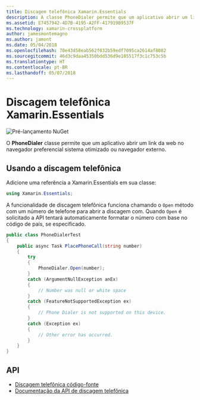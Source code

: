 ```yaml
---
title: Discagem telefônica Xamarin.Essentials
description: A classe PhoneDialer permite que um aplicativo abrir um link da web no navegador preferencial sistema otimizado ou navegador externo.
ms.assetid: E7457942-4D7B-4195-A2FF-417919B9537F
ms.technology: xamarin-crossplatform
author: jamesmontemagno
ms.author: jamont
ms.date: 05/04/2018
ms.openlocfilehash: 70e43d58eab562f032b59edf7095ca2614af8082
ms.sourcegitcommit: 46d3c9daa45350bdd536d9e105517f3c1c753c5b
ms.translationtype: HT
ms.contentlocale: pt-BR
ms.lasthandoff: 05/07/2018
---
```

# <a name="xamarinessentials-phone-dialer"></a>Discagem telefônica Xamarin.Essentials

![Pré-lançamento NuGet](~/media/shared/pre-release.png)

O **PhoneDialer** classe permite que um aplicativo abrir um link da web no navegador preferencial sistema otimizado ou navegador externo.

## <a name="using-phone-dialer"></a>Usando a discagem telefônica

Adicione uma referência a Xamarin.Essentials em sua classe:

```csharp
using Xamarin.Essentials;
```

A funcionalidade de discagem telefônica funciona chamando o `Open` método com um número de telefone para abrir a discagem com. Quando `Open` é solicitado a API tentará automaticamente formatar o número com base no código de país, se especificado.

```csharp
public class PhoneDialerTest
{
    public async Task PlacePhoneCall(string number)
    {
        try
        {
            PhoneDialer.Open(number);
        }
        catch (ArgumentNullException anEx)
        {
            // Number was null or white space
        }
        catch (FeatureNotSupportedException ex)
        {
            // Phone Dialer is not supported on this device.
        }
        catch (Exception ex)
        {
            // Other error has occurred.
        }
    }
}
```

## <a name="api"></a>API

- [Discagem telefônica código-fonte](https://github.com/xamarin/Essentials/tree/master/Essentials/PhoneDialer)
- [Documentação da API de discagem telefônica](xref:Xamarin.Essentials.PhoneDialer)
